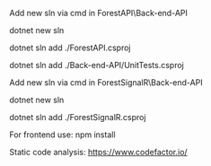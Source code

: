 Add new sln via cmd in ForestAPI\Back-end-API

dotnet new sln

dotnet sln add ./ForestAPI.csproj

dotnet sln add ./Back-end-API/UnitTests.csproj

Add new sln via cmd in ForestSignalR\Back-end-API

dotnet new sln

dotnet sln add ./ForestSignalR.csproj


For frontend use:
npm install

Static code analysis: https://www.codefactor.io/
